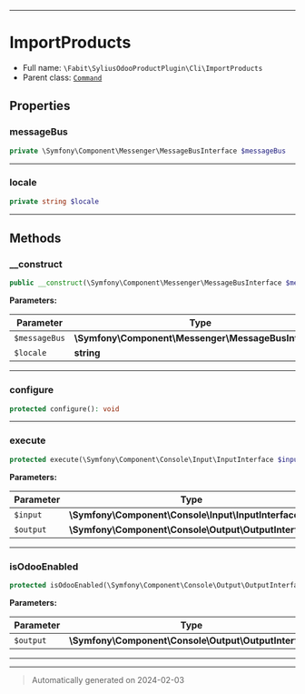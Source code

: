 ***

# ImportProducts





* Full name: `\Fabit\SyliusOdooProductPlugin\Cli\ImportProducts`
* Parent class: [`Command`](../../../Symfony/Component/Console/Command/Command.md)



## Properties


### messageBus



```php
private \Symfony\Component\Messenger\MessageBusInterface $messageBus
```






***

### locale



```php
private string $locale
```






***

## Methods


### __construct



```php
public __construct(\Symfony\Component\Messenger\MessageBusInterface $messageBus, string $locale): mixed
```








**Parameters:**

| Parameter | Type | Description |
|-----------|------|-------------|
| `$messageBus` | **\Symfony\Component\Messenger\MessageBusInterface** |  |
| `$locale` | **string** |  |





***

### configure



```php
protected configure(): void
```












***

### execute



```php
protected execute(\Symfony\Component\Console\Input\InputInterface $input, \Symfony\Component\Console\Output\OutputInterface $output): mixed
```








**Parameters:**

| Parameter | Type | Description |
|-----------|------|-------------|
| `$input` | **\Symfony\Component\Console\Input\InputInterface** |  |
| `$output` | **\Symfony\Component\Console\Output\OutputInterface** |  |





***

### isOdooEnabled



```php
protected isOdooEnabled(\Symfony\Component\Console\Output\OutputInterface $output): bool
```








**Parameters:**

| Parameter | Type | Description |
|-----------|------|-------------|
| `$output` | **\Symfony\Component\Console\Output\OutputInterface** |  |





***


***
> Automatically generated on 2024-02-03
